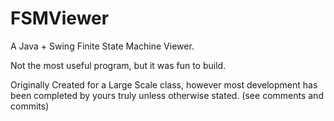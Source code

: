 # FSMViewer
A Java + Swing Finite State Machine Viewer.

Not the most useful program, but it was fun to build.

Originally Created for a Large Scale class, however most development has been completed by yours truly unless otherwise stated. (see comments and commits)
